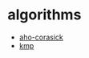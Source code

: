 # algorithms

* [aho-corasick](https://github.com/jalexvig/learn_algos/blob/master/python/aho_corasick.py)
* [kmp](https://github.com/jalexvig/learn_algos/blob/master/python/kmp.py)
